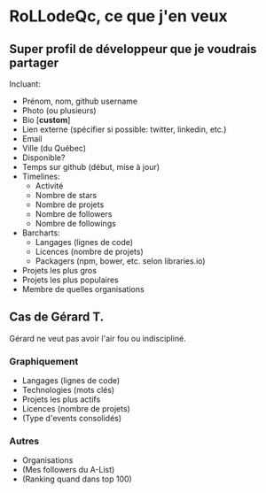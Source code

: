 # RoLLodeQc, ce que j'en veux

## Super profil de développeur que je voudrais partager
Incluant:

* Prénom, nom, github username
* Photo (ou plusieurs)
* Bio [**custom**]
* Lien externe (spécifier si possible: twitter, linkedin, etc.)
* Email
* Ville (du Québec)
* Disponible?
* Temps sur github (début, mise à jour)
* Timelines:
  * Activité
  * Nombre de stars
  * Nombre de projets
  * Nombre de followers
  * Nombre de followings
* Barcharts:
  * Langages (lignes de code)
  * Licences (nombre de projets)
  * Packagers (npm, bower, etc. selon libraries.io)
* Projets les plus gros
* Projets les plus populaires
* Membre de quelles organisations

## Cas de Gérard T.
Gérard ne veut pas avoir l'air fou ou indiscipliné.

### Graphiquement
* Langages (lignes de code)
* Technologies (mots clés)
* Projets les plus actifs
* Licences (nombre de projets)
* (Type d'events consolidés)

### Autres
* Organisations
* (Mes followers du A-List)
* (Ranking quand dans top 100)
